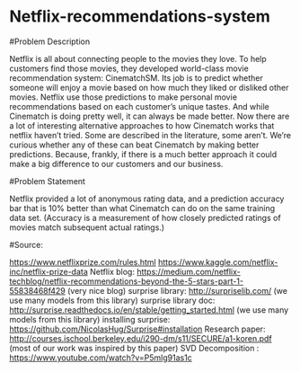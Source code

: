 # Netflix-recommendations-system
#Problem Description  

Netflix is all about connecting people to the movies they love. To help customers find those movies, they developed world-class movie recommendation system: CinematchSM. Its job is to predict whether someone will enjoy a movie based on how much they liked or disliked other movies. Netflix use those predictions to make personal movie recommendations based on each customer’s unique tastes. And while Cinematch is doing pretty well, it can always be made better.  Now there are a lot of interesting alternative approaches to how Cinematch works that netflix haven’t tried. Some are described in the literature, some aren’t. We’re curious whether any of these can beat Cinematch by making better predictions. Because, frankly, if there is a much better approach it could make a big difference to our customers and our business.


#Problem Statement

Netflix provided a lot of anonymous rating data, and a prediction accuracy bar that is 10% better than what Cinematch can do on the same training data set. (Accuracy is a measurement of how closely predicted ratings of movies match subsequent actual ratings.) 

#Source:


https://www.netflixprize.com/rules.html
https://www.kaggle.com/netflix-inc/netflix-prize-data
Netflix blog: https://medium.com/netflix-techblog/netflix-recommendations-beyond-the-5-stars-part-1-55838468f429 (very nice blog)
surprise library: http://surpriselib.com/ (we use many models from this library)
surprise library doc: http://surprise.readthedocs.io/en/stable/getting_started.html (we use many models from this library)
installing surprise: https://github.com/NicolasHug/Surprise#installation
Research paper: http://courses.ischool.berkeley.edu/i290-dm/s11/SECURE/a1-koren.pdf (most of our work was inspired by this paper)
SVD Decomposition : https://www.youtube.com/watch?v=P5mlg91as1c
